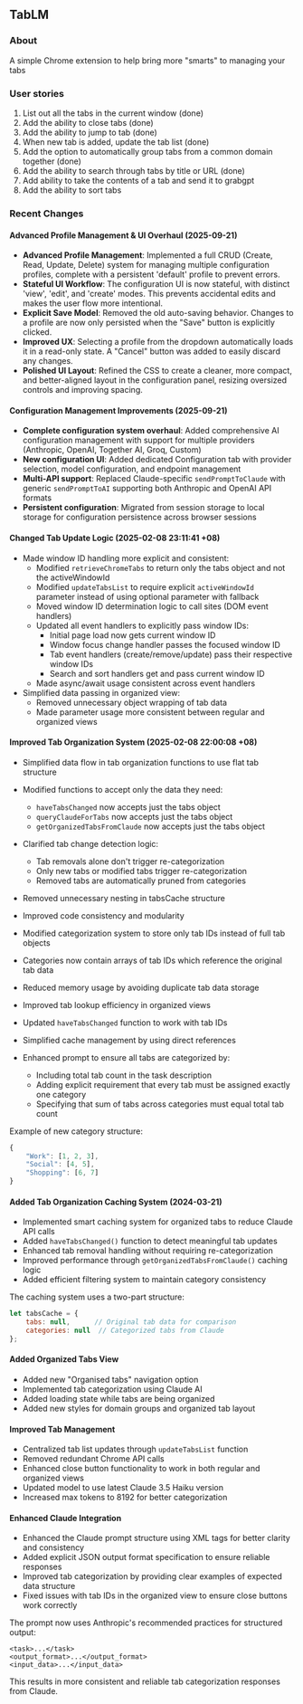 ## TabLM

### About

A simple Chrome extension to help bring more "smarts" to managing your tabs

### User stories

1. List out all the tabs in the current window (done)
2. Add the ability to close tabs (done)
3. Add the ability to jump to tab (done)
7. When new tab is added, update the tab list (done)
4. Add the option to automatically group tabs from a common domain together (done)
5. Add the ability to search through tabs by title or URL (done)
5. Add ability to take the contents of a tab and send it to grabgpt
6. Add the ability to sort tabs 

### Recent Changes

#### Advanced Profile Management & UI Overhaul (2025-09-21)
- **Advanced Profile Management**: Implemented a full CRUD (Create, Read, Update, Delete) system for managing multiple configuration profiles, complete with a persistent 'default' profile to prevent errors.
- **Stateful UI Workflow**: The configuration UI is now stateful, with distinct 'view', 'edit', and 'create' modes. This prevents accidental edits and makes the user flow more intentional.
- **Explicit Save Model**: Removed the old auto-saving behavior. Changes to a profile are now only persisted when the "Save" button is explicitly clicked.
- **Improved UX**: Selecting a profile from the dropdown automatically loads it in a read-only state. A "Cancel" button was added to easily discard any changes.
- **Polished UI Layout**: Refined the CSS to create a cleaner, more compact, and better-aligned layout in the configuration panel, resizing oversized controls and improving spacing.

#### Configuration Management Improvements (2025-09-21)
- **Complete configuration system overhaul**: Added comprehensive AI configuration management with support for multiple providers (Anthropic, OpenAI, Together AI, Groq, Custom)
- **New configuration UI**: Added dedicated Configuration tab with provider selection, model configuration, and endpoint management
- **Multi-API support**: Replaced Claude-specific `sendPromptToClaude` with generic `sendPromptToAI` supporting both Anthropic and OpenAI API formats
- **Persistent configuration**: Migrated from session storage to local storage for configuration persistence across browser sessions

#### Changed Tab Update Logic (2025-02-08 23:11:41 +08)
- Made window ID handling more explicit and consistent:
  - Modified `retrieveChromeTabs` to return only the tabs object and not the activeWindowId
  - Modified `updateTabsList` to require explicit `activeWindowId` parameter instead of using optional parameter with fallback
  - Moved window ID determination logic to call sites (DOM event handlers)
  - Updated all event handlers to explicitly pass window IDs:
    - Initial page load now gets current window ID
    - Window focus change handler passes the focused window ID
    - Tab event handlers (create/remove/update) pass their respective window IDs
    - Search and sort handlers get and pass current window ID
  - Made async/await usage consistent across event handlers
- Simplified data passing in organized view:
  - Removed unnecessary object wrapping of tab data
  - Made parameter usage more consistent between regular and organized views

#### Improved Tab Organization System (2025-02-08 22:00:08 +08)
- Simplified data flow in tab organization functions to use flat tab structure
- Modified functions to accept only the data they need:
  - `haveTabsChanged` now accepts just the tabs object
  - `queryClaudeForTabs` now accepts just the tabs object
  - `getOrganizedTabsFromClaude` now accepts just the tabs object
- Clarified tab change detection logic:
  - Tab removals alone don't trigger re-categorization
  - Only new tabs or modified tabs trigger re-categorization
  - Removed tabs are automatically pruned from categories
- Removed unnecessary nesting in tabsCache structure
- Improved code consistency and modularity

- Modified categorization system to store only tab IDs instead of full tab objects
- Categories now contain arrays of tab IDs which reference the original tab data
- Reduced memory usage by avoiding duplicate tab data storage
- Improved tab lookup efficiency in organized views
- Updated `haveTabsChanged` function to work with tab IDs
- Simplified cache management by using direct references
- Enhanced prompt to ensure all tabs are categorized by:
  - Including total tab count in the task description
  - Adding explicit requirement that every tab must be assigned exactly one category
  - Specifying that sum of tabs across categories must equal total tab count

Example of new category structure:
```javascript
{
    "Work": [1, 2, 3],
    "Social": [4, 5],
    "Shopping": [6, 7]
}
```

#### Added Tab Organization Caching System (2024-03-21)
- Implemented smart caching system for organized tabs to reduce Claude API calls
- Added `haveTabsChanged()` function to detect meaningful tab updates
- Enhanced tab removal handling without requiring re-categorization
- Improved performance through `getOrganizedTabsFromClaude()` caching logic
- Added efficient filtering system to maintain category consistency

The caching system uses a two-part structure:
```javascript
let tabsCache = {
    tabs: null,      // Original tab data for comparison
    categories: null  // Categorized tabs from Claude
};
```

#### Added Organized Tabs View
- Added new "Organised tabs" navigation option
- Implemented tab categorization using Claude AI
- Added loading state while tabs are being organized
- Added new styles for domain groups and organized tab layout

#### Improved Tab Management
- Centralized tab list updates through `updateTabsList` function
- Removed redundant Chrome API calls
- Enhanced close button functionality to work in both regular and organized views
- Updated model to use latest Claude 3.5 Haiku version
- Increased max tokens to 8192 for better categorization

#### Enhanced Claude Integration
- Enhanced the Claude prompt structure using XML tags for better clarity and consistency
- Added explicit JSON output format specification to ensure reliable responses
- Improved tab categorization by providing clear examples of expected data structure
- Fixed issues with tab IDs in the organized view to ensure close buttons work correctly

The prompt now uses Anthropic's recommended practices for structured output:
```
<task>...</task>
<output_format>...</output_format>
<input_data>...</input_data>
```

This results in more consistent and reliable tab categorization responses from Claude. 